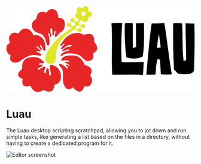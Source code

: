 ![Luau](https://raw.githubusercontent.com/parzivail/Luau/master/Resources/luau.png "Luau")

# Luau
The Luau desktop scripting scratchpad, allowing you to jot down and run simple tasks, like generating a list based on the files in a directory, without having to create a dedicated program for it.

![Editor screenshot](https://i.imgur.com/sV6IaC2.png "Editor screenshot")

